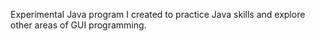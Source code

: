 Experimental Java program I created to practice Java skills and explore other areas of GUI programming.
